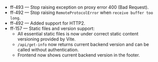 
- ff-493 — Stop raising exception on proxy error 400 (Bad Request).
- ff-492 — Stop raising `RemoteProtocolError` when `receive buffer too long`.
- ff-492 — Added support for HTTP2.
- ff-157 — Static files and version support:
  - All essential static files is now under correct static content versioning provided by Vite.
  - `/api/get-info` now returns current backend version and can be called without authentication.
  - Frontend now shows current backend version in the footer.
